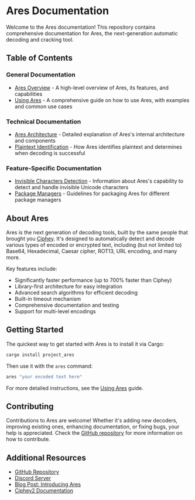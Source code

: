 # Ares Documentation

Welcome to the Ares documentation! This repository contains comprehensive documentation for Ares, the next-generation automatic decoding and cracking tool.

## Table of Contents

### General Documentation

- [Ares Overview](ares_overview.md) - A high-level overview of Ares, its features, and capabilities
- [Using Ares](using_ares.md) - A comprehensive guide on how to use Ares, with examples and common use cases

### Technical Documentation

- [Ares Architecture](ares_architecture.md) - Detailed explanation of Ares's internal architecture and components
- [Plaintext Identification](plaintext_identification.md) - How Ares identifies plaintext and determines when decoding is successful

### Feature-Specific Documentation

- [Invisible Characters Detection](invisible_characters.md) - Information about Ares's capability to detect and handle invisible Unicode characters
- [Package Managers](package-managers.md) - Guidelines for packaging Ares for different package managers

## About Ares

Ares is the next generation of decoding tools, built by the same people that brought you [Ciphey](https://github.com/ciphey/ciphey). It's designed to automatically detect and decode various types of encoded or encrypted text, including (but not limited to) Base64, Hexadecimal, Caesar cipher, ROT13, URL encoding, and many more.

Key features include:

- Significantly faster performance (up to 700% faster than Ciphey)
- Library-first architecture for easy integration
- Advanced search algorithms for efficient decoding
- Built-in timeout mechanism
- Comprehensive documentation and testing
- Support for multi-level encodings

## Getting Started

The quickest way to get started with Ares is to install it via Cargo:

```bash
cargo install project_ares
```

Then use it with the `ares` command:

```bash
ares "your encoded text here"
```

For more detailed instructions, see the [Using Ares](using_ares.md) guide.

## Contributing

Contributions to Ares are welcome! Whether it's adding new decoders, improving existing ones, enhancing documentation, or fixing bugs, your help is appreciated. Check the [GitHub repository](https://github.com/bee-san/Ares) for more information on how to contribute.

## Additional Resources

- [GitHub Repository](https://github.com/bee-san/Ares)
- [Discord Server](http://discord.skerritt.blog)
- [Blog Post: Introducing Ares](https://skerritt.blog/introducing-ares/)
- [Ciphey2 Documentation](https://broadleaf-angora-7db.notion.site/Ciphey2-32d5eea5d38b40c5b95a9442b4425710)